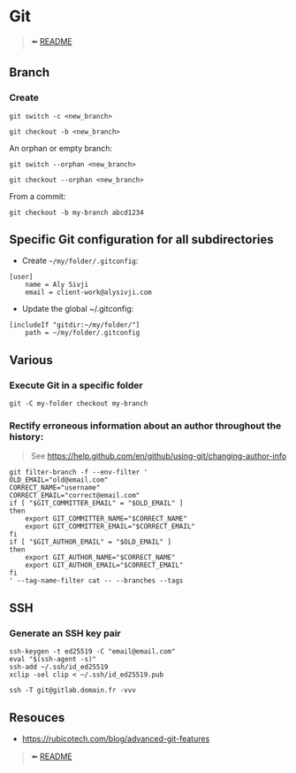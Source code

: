 # Git

> ⬅️ [README](README.md)

## Branch

### Create

```shell
git switch -c <new_branch>
```

```shell
git checkout -b <new_branch>
```

An orphan or empty branch:

```shell
git switch --orphan <new_branch>
```

```shell
git checkout --orphan <new_branch>
```

From a commit:

```shell
git checkout -b my-branch abcd1234
```

## Specific Git configuration for all subdirectories

- Create `~/my/folder/.gitconfig`:

```
[user]
    name = Aly Sivji
    email = client-work@alysivji.com
```

- Update the global ~/.gitconfig:

```
[includeIf "gitdir:~/my/folder/"]
    path = ~/my/folder/.gitconfig
```

## Various

### Execute Git in a specific folder

```shell
git -C my-folder checkout my-branch
```

### Rectify erroneous information about an author throughout the history:

> See https://help.github.com/en/github/using-git/changing-author-info

```shell
git filter-branch -f --env-filter '
OLD_EMAIL="old@email.com"
CORRECT_NAME="username"
CORRECT_EMAIL="correct@email.com"
if [ "$GIT_COMMITTER_EMAIL" = "$OLD_EMAIL" ]
then
    export GIT_COMMITTER_NAME="$CORRECT_NAME"
    export GIT_COMMITTER_EMAIL="$CORRECT_EMAIL"
fi
if [ "$GIT_AUTHOR_EMAIL" = "$OLD_EMAIL" ]
then
    export GIT_AUTHOR_NAME="$CORRECT_NAME"
    export GIT_AUTHOR_EMAIL="$CORRECT_EMAIL"
fi
' --tag-name-filter cat -- --branches --tags
```

## SSH

### Generate an SSH key pair

```
ssh-keygen -t ed25519 -C "email@email.com"
eval "$(ssh-agent -s)"
ssh-add ~/.ssh/id_ed25519
xclip -sel clip < ~/.ssh/id_ed25519.pub
```

```
ssh -T git@gitlab.domain.fr -vvv
```

## Resouces

* https://rubicotech.com/blog/advanced-git-features

> ⬅️ [README](README.md)